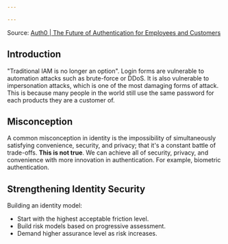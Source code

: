 ```yaml
---

---
```

Source: [Auth0 | The Future of Authentication for Employees and Customers](https://auth0.com/resources/webinars/the-future-of-authentication-with-jameeka/thankyou)
## Introduction
"Traditional IAM is no longer an option". Login forms are vulnerable to automation attacks such as brute-force or DDoS. It is also vulnerable to impersonation attacks, which is one of the most damaging forms of attack. This is because many people in the world still use the same password for each products they are a customer of.
## Misconception
A common misconception in identity is the impossibility of simultaneously satisfying convenience, security, and privacy; that it's a constant battle of trade-offs. **This is not true**. We can achieve all of security, privacy, and convenience with more innovation in authentication. For example, biometric authentication.
## Strengthening Identity Security
Building an identity model:
- Start with the highest acceptable friction level.
- Build risk models based on progressive assessment.
- Demand higher assurance level as risk increases.